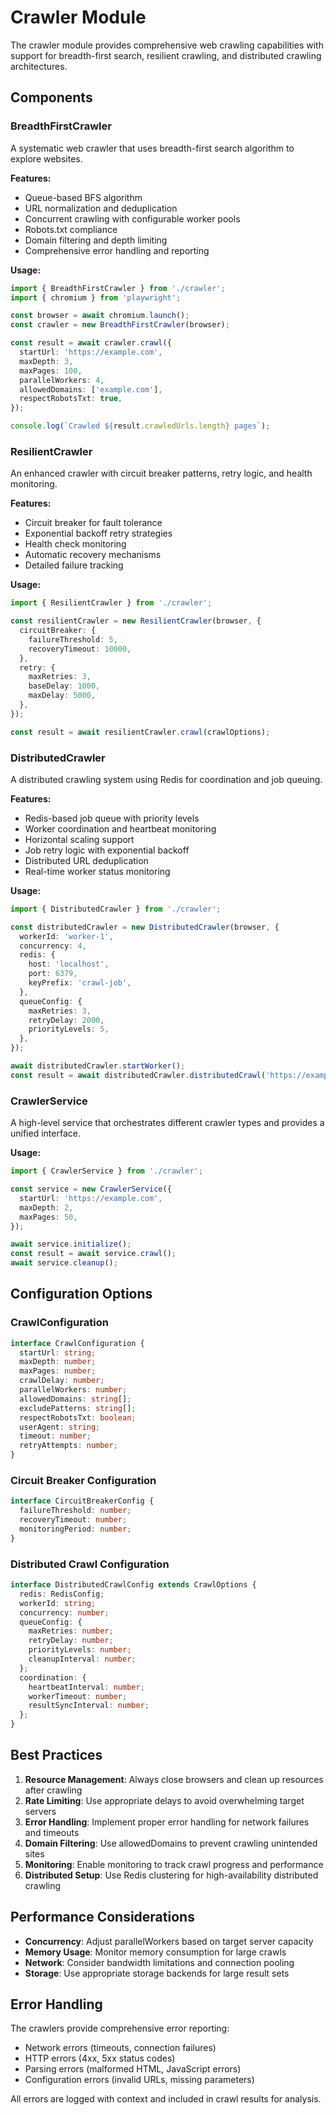 # Crawler Module

The crawler module provides comprehensive web crawling capabilities with support for breadth-first search, resilient crawling, and distributed crawling architectures.

## Components

### BreadthFirstCrawler

A systematic web crawler that uses breadth-first search algorithm to explore websites.

**Features:**

- Queue-based BFS algorithm
- URL normalization and deduplication
- Concurrent crawling with configurable worker pools
- Robots.txt compliance
- Domain filtering and depth limiting
- Comprehensive error handling and reporting

**Usage:**

```typescript
import { BreadthFirstCrawler } from './crawler';
import { chromium } from 'playwright';

const browser = await chromium.launch();
const crawler = new BreadthFirstCrawler(browser);

const result = await crawler.crawl({
  startUrl: 'https://example.com',
  maxDepth: 3,
  maxPages: 100,
  parallelWorkers: 4,
  allowedDomains: ['example.com'],
  respectRobotsTxt: true,
});

console.log(`Crawled ${result.crawledUrls.length} pages`);
```

### ResilientCrawler

An enhanced crawler with circuit breaker patterns, retry logic, and health monitoring.

**Features:**

- Circuit breaker for fault tolerance
- Exponential backoff retry strategies
- Health check monitoring
- Automatic recovery mechanisms
- Detailed failure tracking

**Usage:**

```typescript
import { ResilientCrawler } from './crawler';

const resilientCrawler = new ResilientCrawler(browser, {
  circuitBreaker: {
    failureThreshold: 5,
    recoveryTimeout: 10000,
  },
  retry: {
    maxRetries: 3,
    baseDelay: 1000,
    maxDelay: 5000,
  },
});

const result = await resilientCrawler.crawl(crawlOptions);
```

### DistributedCrawler

A distributed crawling system using Redis for coordination and job queuing.

**Features:**

- Redis-based job queue with priority levels
- Worker coordination and heartbeat monitoring
- Horizontal scaling support
- Job retry logic with exponential backoff
- Distributed URL deduplication
- Real-time worker status monitoring

**Usage:**

```typescript
import { DistributedCrawler } from './crawler';

const distributedCrawler = new DistributedCrawler(browser, {
  workerId: 'worker-1',
  concurrency: 4,
  redis: {
    host: 'localhost',
    port: 6379,
    keyPrefix: 'crawl-job',
  },
  queueConfig: {
    maxRetries: 3,
    retryDelay: 2000,
    priorityLevels: 5,
  },
});

await distributedCrawler.startWorker();
const result = await distributedCrawler.distributedCrawl('https://example.com');
```

### CrawlerService

A high-level service that orchestrates different crawler types and provides a unified interface.

**Usage:**

```typescript
import { CrawlerService } from './crawler';

const service = new CrawlerService({
  startUrl: 'https://example.com',
  maxDepth: 2,
  maxPages: 50,
});

await service.initialize();
const result = await service.crawl();
await service.cleanup();
```

## Configuration Options

### CrawlConfiguration

```typescript
interface CrawlConfiguration {
  startUrl: string;
  maxDepth: number;
  maxPages: number;
  crawlDelay: number;
  parallelWorkers: number;
  allowedDomains: string[];
  excludePatterns: string[];
  respectRobotsTxt: boolean;
  userAgent: string;
  timeout: number;
  retryAttempts: number;
}
```

### Circuit Breaker Configuration

```typescript
interface CircuitBreakerConfig {
  failureThreshold: number;
  recoveryTimeout: number;
  monitoringPeriod: number;
}
```

### Distributed Crawl Configuration

```typescript
interface DistributedCrawlConfig extends CrawlOptions {
  redis: RedisConfig;
  workerId: string;
  concurrency: number;
  queueConfig: {
    maxRetries: number;
    retryDelay: number;
    priorityLevels: number;
    cleanupInterval: number;
  };
  coordination: {
    heartbeatInterval: number;
    workerTimeout: number;
    resultSyncInterval: number;
  };
}
```

## Best Practices

1. **Resource Management**: Always close browsers and clean up resources after crawling
2. **Rate Limiting**: Use appropriate delays to avoid overwhelming target servers
3. **Error Handling**: Implement proper error handling for network failures and timeouts
4. **Domain Filtering**: Use allowedDomains to prevent crawling unintended sites
5. **Monitoring**: Enable monitoring to track crawl progress and performance
6. **Distributed Setup**: Use Redis clustering for high-availability distributed crawling

## Performance Considerations

- **Concurrency**: Adjust parallelWorkers based on target server capacity
- **Memory Usage**: Monitor memory consumption for large crawls
- **Network**: Consider bandwidth limitations and connection pooling
- **Storage**: Use appropriate storage backends for large result sets

## Error Handling

The crawlers provide comprehensive error reporting:

- Network errors (timeouts, connection failures)
- HTTP errors (4xx, 5xx status codes)
- Parsing errors (malformed HTML, JavaScript errors)
- Configuration errors (invalid URLs, missing parameters)

All errors are logged with context and included in crawl results for analysis.
